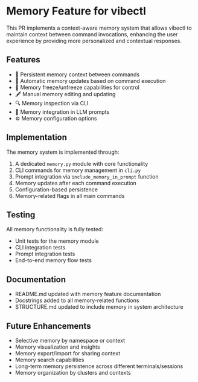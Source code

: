 # Memory Feature for vibectl

This PR implements a context-aware memory system that allows vibectl to maintain context between command invocations, enhancing the user experience by providing more personalized and contextual responses.

## Features

- 🧠 Persistent memory context between commands
- 🔄 Automatic memory updates based on command execution
- 🛑 Memory freeze/unfreeze capabilities for control
- 🖋️ Manual memory editing and updating
- 🔍 Memory inspection via CLI
- 📝 Memory integration in LLM prompts
- ⚙️ Memory configuration options

## Implementation

The memory system is implemented through:

1. A dedicated `memory.py` module with core functionality
2. CLI commands for memory management in `cli.py`
3. Prompt integration via `include_memory_in_prompt` function
4. Memory updates after each command execution
5. Configuration-based persistence
6. Memory-related flags in all main commands

## Testing

All memory functionality is fully tested:
- Unit tests for the memory module
- CLI integration tests
- Prompt integration tests
- End-to-end memory flow tests

## Documentation

- README.md updated with memory feature documentation
- Docstrings added to all memory-related functions
- STRUCTURE.md updated to include memory in system architecture

## Future Enhancements

- Selective memory by namespace or context
- Memory visualization and insights
- Memory export/import for sharing context
- Memory search capabilities
- Long-term memory persistence across different terminals/sessions
- Memory organization by clusters and contexts
